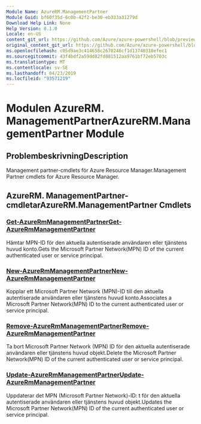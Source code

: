 ```yaml
---
Module Name: AzureRM.ManagementPartner
Module Guid: bf60f35d-6c0b-42f2-be30-eb333a31279d
Download Help Link: None
Help Version: 0.1.0
Locale: en-US
content_git_url: https://github.com/Azure/azure-powershell/blob/preview/src/ResourceManager/ManagementPartner/Commands.Partner/help/AzureRM.ManagementPartner.md
original_content_git_url: https://github.com/Azure/azure-powershell/blob/preview/src/ResourceManager/ManagementPartner/Commands.Partner/help/AzureRM.ManagementPartner.md
ms.openlocfilehash: c05d9ae3c414658c2670246cf1d13740318efec1
ms.sourcegitcommit: 43f4bdf2a59dd82fd881512aa9761bf72eb5703c
ms.translationtype: MT
ms.contentlocale: sv-SE
ms.lasthandoff: 04/23/2019
ms.locfileid: "93571219"
---
```

# <span data-ttu-id="fb712-101">Modulen AzureRM. ManagementPartner</span><span class="sxs-lookup"><span data-stu-id="fb712-101">AzureRM.ManagementPartner Module</span></span>
## <span data-ttu-id="fb712-102">Problembeskrivning</span><span class="sxs-lookup"><span data-stu-id="fb712-102">Description</span></span>
<span data-ttu-id="fb712-103">Management partner-cmdlets för Azure Resource Manager.</span><span class="sxs-lookup"><span data-stu-id="fb712-103">Management Partner cmdlets for Azure Resource Manager.</span></span>

## <span data-ttu-id="fb712-104">AzureRM. ManagementPartner-cmdletar</span><span class="sxs-lookup"><span data-stu-id="fb712-104">AzureRM.ManagementPartner Cmdlets</span></span>
### [<span data-ttu-id="fb712-105">Get-AzureRmManagementPartner</span><span class="sxs-lookup"><span data-stu-id="fb712-105">Get-AzureRmManagementPartner</span></span>](Get-AzureRmManagementPartner.md)
<span data-ttu-id="fb712-106">Hämtar MPN-ID för den aktuella autentiserade användaren eller tjänstens huvud konto.</span><span class="sxs-lookup"><span data-stu-id="fb712-106">Gets the Microsoft Partner Network(MPN) ID of the current authenticated user or service principal.</span></span> 

### [<span data-ttu-id="fb712-107">New-AzureRmManagementPartner</span><span class="sxs-lookup"><span data-stu-id="fb712-107">New-AzureRmManagementPartner</span></span>](New-AzureRmManagementPartner.md)
<span data-ttu-id="fb712-108">Kopplar ett Microsoft Partner Network (MPN)-ID till den aktuella autentiserade användaren eller tjänstens huvud konto.</span><span class="sxs-lookup"><span data-stu-id="fb712-108">Associates a Microsoft Partner Network(MPN) ID to the current authenticated user or service principal.</span></span>

### [<span data-ttu-id="fb712-109">Remove-AzureRmManagementPartner</span><span class="sxs-lookup"><span data-stu-id="fb712-109">Remove-AzureRmManagementPartner</span></span>](Remove-AzureRmManagementPartner.md)
<span data-ttu-id="fb712-110">Ta bort Microsoft Partner Network (MPN) ID för den aktuella autentiserade användaren eller tjänstens huvud objekt.</span><span class="sxs-lookup"><span data-stu-id="fb712-110">Delete the Microsoft Partner Network(MPN) ID of the current authenticated user or service principal.</span></span>

### [<span data-ttu-id="fb712-111">Update-AzureRmManagementPartner</span><span class="sxs-lookup"><span data-stu-id="fb712-111">Update-AzureRmManagementPartner</span></span>](Update-AzureRmManagementPartner.md)
<span data-ttu-id="fb712-112">Uppdaterar det MPN (Microsoft Partner Network)-ID: t för den aktuella autentiserade användaren eller tjänstens huvud objekt.</span><span class="sxs-lookup"><span data-stu-id="fb712-112">Updates the Microsoft Partner Network(MPN) ID of the current authenticated user or service principal.</span></span>


